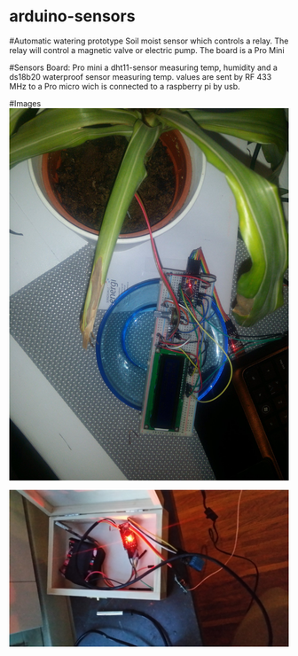 # arduino-sensors

#Automatic watering prototype
Soil moist sensor which controls a relay. The relay will control a magnetic valve or electric pump.
The board is a Pro Mini

#Sensors
Board: Pro mini
a dht11-sensor measuring temp, humidity and a ds18b20 waterproof sensor measuring temp. values are sent by RF 433 MHz to a Pro micro wich is connected to a raspberry pi by usb.

#Images
![](/images/atomatic-watering-prototype.jpg?raw=true "Automatic watering prototype")



![](/images/sensor1.jpg?raw=true "Sensors sending values with RF")
